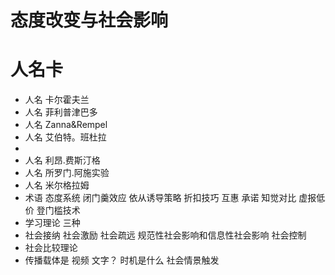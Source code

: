 # 态度改变与社会影响
# 人名卡
- 人名 卡尔霍夫兰
- 人名 菲利普津巴多
- 人名 Zanna&Rempel
- 人名 艾伯特。班杜拉
- 
- 人名 利昂.费斯汀格
- 人名 所罗门.阿施实验
- 人名 米尔格拉姆
- 术语  态度系统 闭门羹效应  依从诱导策略 折扣技巧 互惠 承诺 知觉对比 虚报低价  登门槛技术
- 学习理论 三种
- 社会接纳 社会激励 社会疏远  规范性社会影响和信息性社会影响  社会控制
- 社会比较理论
- 传播载体是 视频 文字？  时机是什么 社会情景触发